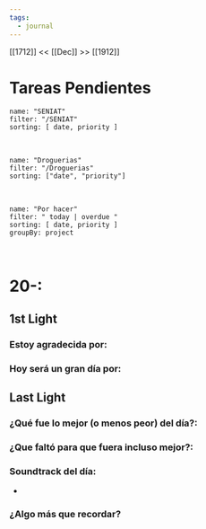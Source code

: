 ```yaml
---
tags:
  - journal
---
```

[[1712]]  <<  [[Dec]]  >> [[1912]]  

# Tareas Pendientes

```todoist
name: "SENIAT"
filter: "/SENIAT"
sorting: [ date, priority ]
```

<br/>

```todoist
name: "Droguerias"
filter: "/Droguerias"
sorting: ["date", "priority"]
```

<br/>

```todoist
name: "Por hacer"
filter: " today | overdue "
sorting: [ date, priority ]
groupBy: project
```

<br/>


# 20-:
## 1st Light
### Estoy agradecida por: 

### Hoy será un gran día por:

## Last Light
### ¿Qué fue lo mejor (o menos peor) del día?:

### ¿Que faltó para que fuera incluso mejor?:
### Soundtrack del día:
-
### ¿Algo más que recordar?



